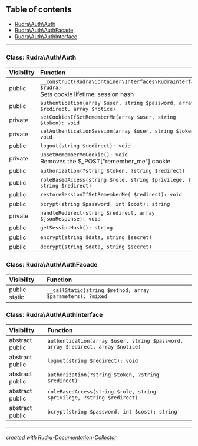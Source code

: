 ## Table of contents
- [Rudra\Auth\Auth](#rudra_auth_auth)
- [Rudra\Auth\AuthFacade](#rudra_auth_authfacade)
- [Rudra\Auth\AuthInterface](#rudra_auth_authinterface)
<hr>

<a id="rudra_auth_auth"></a>

### Class: Rudra\Auth\Auth
| Visibility | Function |
|:-----------|:---------|
| public | `__construct(Rudra\Container\Interfaces\RudraInterface $rudra)`<br>Sets cookie lifetime, session hash |
| public | `authentication(array $user, string $password, array $redirect, array $notice)`<br> |
| private | `setCookiesIfSetRememberMe(array $user, string $token): void`<br> |
| private | `setAuthenticationSession(array $user, string $token): void`<br> |
| public | `logout(string $redirect): void`<br> |
| private | `unsetRememberMeCookie(): void`<br>Removes the \$_POST["remember_me"] cookie |
| public | `authorization(?string $token, ?string $redirect)`<br> |
| public | `roleBasedAccess(string $role, string $privilege, ?string $redirect)`<br> |
| public | `restoreSessionIfSetRememberMe( $redirect): void`<br> |
| public | `bcrypt(string $password, int $cost): string`<br> |
| private | `handleRedirect(string $redirect, array $jsonResponse): void`<br> |
| public | `getSessionHash(): string`<br> |
| public | `encrypt(string $data, string $secret)`<br> |
| public | `decrypt(string $data, string $secret)`<br> |


<a id="rudra_auth_authfacade"></a>

### Class: Rudra\Auth\AuthFacade
| Visibility | Function |
|:-----------|:---------|
| public static | `__callStatic(string $method, array $parameters): ?mixed`<br> |


<a id="rudra_auth_authinterface"></a>

### Class: Rudra\Auth\AuthInterface
| Visibility | Function |
|:-----------|:---------|
| abstract public | `authentication(array $user, string $password, array $redirect, array $notice)`<br> |
| abstract public | `logout(string $redirect): void`<br> |
| abstract public | `authorization(?string $token, ?string $redirect)`<br> |
| abstract public | `roleBasedAccess(string $role, string $privilege, ?string $redirect)`<br> |
| abstract public | `bcrypt(string $password, int $cost): string`<br> |
<hr>

###### created with [Rudra-Documentation-Collector](#https://github.com/Jagepard/Rudra-Documentation-Collector)

